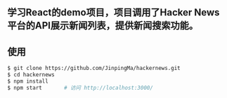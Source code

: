 ## 学习React的demo项目，项目调用了Hacker News平台的API展示新闻列表，提供新闻搜索功能。

## 使用

```bash
$ git clone https://github.com/JinpingMa/hackernews.git
$ cd hackernews
$ npm install
$ npm start       # 访问 http://localhost:3000/
```

